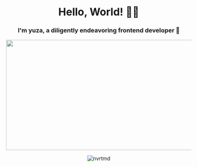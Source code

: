
<h1 align="center"> Hello, World! 👋🏻 </h1>  

<h3 align="center">I'm yuza, a diligently endeavoring frontend developer 🐥</h3>

<p align="center">

<a href="https://github.com/devxb/gitanimals">
<img
  src="https://render.gitanimals.org/farms/nvrtmd"
  width="600"
  height="300"
/>
</a>
</p>

<p align="center"> <img src="https://komarev.com/ghpvc/?username=nvrtmd&label=views&color=faac37&style=flat" alt="nvrtmd" /> </p>
